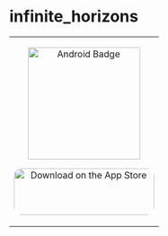 # infinite_horizons

<table align="middle">
  <tr>
    <td>
      <p align="middle">
        <a href="https://play.google.com/store/apps/details?id=com.haveinfinitehorizons">
          <img border="0" alt="Android Badge" src="https://user-images.githubusercontent.com/9304740/117003444-8b58a080-aced-11eb-94bc-bfb2505f515d.png" width="200">
        </a>
      </p>
      <p align="middle">
        <a href="https://apps.apple.com/us/app/infinite-horizons/id6502440548?itsct=apps_box_badge&amp;itscg=30200" style="display: inline-block; overflow: hidden; border-radius: 13px; width: 250px; height: 83px;">
          <img src="https://tools.applemediaservices.com/api/badges/download-on-the-app-store/black/en-us?size=250x83&amp;releaseDate=1716076800" alt="Download on the App Store" style="border-radius: 13px; width: 250px; height: 83px;">
        </a>
      </p>
    </td>
  </tr>
</table>

